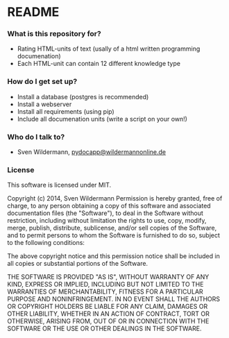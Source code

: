 # README #

### What is this repository for? ###

* Rating HTML-units of text (usally of a html written programming documenation)
* Each HTML-unit can contain 12 different knowledge type

### How do I get set up? ###

* Install a database (postgres is recommended)
* Install a webserver
* Install all requirements (using pip) 
* Include all documenation units (write a script on your own!)

### Who do I talk to? ###

* Sven Wildermann, pydocapp@wildermannonline.de

### License ###
This software is licensed under MIT.

Copyright (c) 2014, Sven Wildermann
Permission is hereby granted, free of charge, to any person obtaining a copy of this software and associated documentation files (the "Software"), to deal in the Software without restriction, including without limitation the rights to use, copy, modify, merge, publish, distribute, sublicense, and/or sell copies of the Software, and to permit persons to whom the Software is furnished to do so, subject to the following conditions:

The above copyright notice and this permission notice shall be included in all copies or substantial portions of the Software.

THE SOFTWARE IS PROVIDED "AS IS", WITHOUT WARRANTY OF ANY KIND, EXPRESS OR IMPLIED, INCLUDING BUT NOT LIMITED TO THE WARRANTIES OF MERCHANTABILITY, FITNESS FOR A PARTICULAR PURPOSE AND NONINFRINGEMENT. IN NO EVENT SHALL THE AUTHORS OR COPYRIGHT HOLDERS BE LIABLE FOR ANY CLAIM, DAMAGES OR OTHER LIABILITY, WHETHER IN AN ACTION OF CONTRACT, TORT OR OTHERWISE, ARISING FROM, OUT OF OR IN CONNECTION WITH THE SOFTWARE OR THE USE OR OTHER DEALINGS IN THE SOFTWARE.